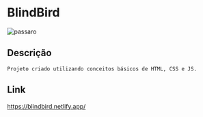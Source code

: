 # BlindBird
![passaro](https://user-images.githubusercontent.com/37004087/88430020-1d7e6080-cdce-11ea-8ad1-c19f2d6697e7.png)

## Descrição ##

    Projeto criado utilizando conceitos básicos de HTML, CSS e JS.

## Link ##
https://blindbird.netlify.app/
